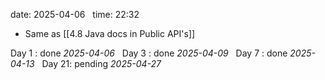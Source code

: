 date: 2025-04-06  
time: 22:32  

- Same as [[4.8 Java docs in Public API's]]  

Day 1 : done *2025-04-06*  
Day 3 : done *2025-04-09*  
Day 7 : done *2025-04-13*  
Day 21: pending *2025-04-27*
